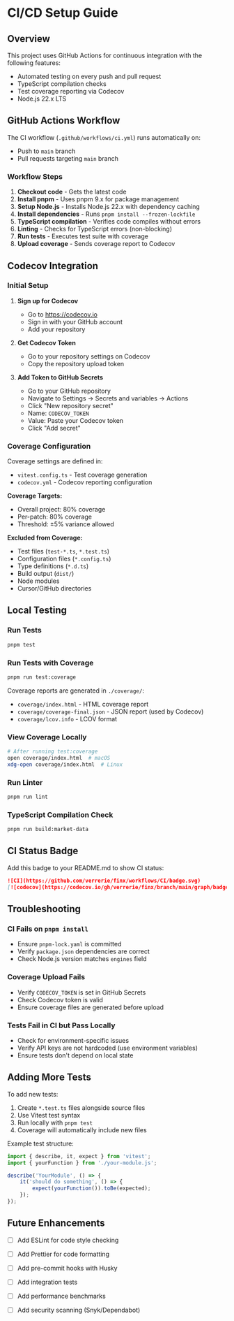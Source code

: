 # CI/CD Setup Guide

## Overview

This project uses GitHub Actions for continuous integration with the following features:
- Automated testing on every push and pull request
- TypeScript compilation checks
- Test coverage reporting via Codecov
- Node.js 22.x LTS

## GitHub Actions Workflow

The CI workflow (`.github/workflows/ci.yml`) runs automatically on:
- Push to `main` branch
- Pull requests targeting `main` branch

### Workflow Steps

1. **Checkout code** - Gets the latest code
2. **Install pnpm** - Uses pnpm 9.x for package management
3. **Setup Node.js** - Installs Node.js 22.x with dependency caching
4. **Install dependencies** - Runs `pnpm install --frozen-lockfile`
5. **TypeScript compilation** - Verifies code compiles without errors
6. **Linting** - Checks for TypeScript errors (non-blocking)
7. **Run tests** - Executes test suite with coverage
8. **Upload coverage** - Sends coverage report to Codecov

## Codecov Integration

### Initial Setup

1. **Sign up for Codecov**
   - Go to https://codecov.io
   - Sign in with your GitHub account
   - Add your repository

2. **Get Codecov Token**
   - Go to your repository settings on Codecov
   - Copy the repository upload token

3. **Add Token to GitHub Secrets**
   - Go to your GitHub repository
   - Navigate to Settings → Secrets and variables → Actions
   - Click "New repository secret"
   - Name: `CODECOV_TOKEN`
   - Value: Paste your Codecov token
   - Click "Add secret"

### Coverage Configuration

Coverage settings are defined in:
- `vitest.config.ts` - Test coverage generation
- `codecov.yml` - Codecov reporting configuration

**Coverage Targets:**
- Overall project: 80% coverage
- Per-patch: 80% coverage
- Threshold: ±5% variance allowed

**Excluded from Coverage:**
- Test files (`test-*.ts`, `*.test.ts`)
- Configuration files (`*.config.ts`)
- Type definitions (`*.d.ts`)
- Build output (`dist/`)
- Node modules
- Cursor/GitHub directories

## Local Testing

### Run Tests
```bash
pnpm test
```

### Run Tests with Coverage
```bash
pnpm run test:coverage
```

Coverage reports are generated in `./coverage/`:
- `coverage/index.html` - HTML coverage report
- `coverage/coverage-final.json` - JSON report (used by Codecov)
- `coverage/lcov.info` - LCOV format

### View Coverage Locally
```bash
# After running test:coverage
open coverage/index.html  # macOS
xdg-open coverage/index.html  # Linux
```

### Run Linter
```bash
pnpm run lint
```

### TypeScript Compilation Check
```bash
pnpm run build:market-data
```

## CI Status Badge

Add this badge to your README.md to show CI status:

```markdown
![CI](https://github.com/verrerie/finx/workflows/CI/badge.svg)
[![codecov](https://codecov.io/gh/verrerie/finx/branch/main/graph/badge.svg)](https://codecov.io/gh/verrerie/finx)
```

## Troubleshooting

### CI Fails on `pnpm install`
- Ensure `pnpm-lock.yaml` is committed
- Verify `package.json` dependencies are correct
- Check Node.js version matches `engines` field

### Coverage Upload Fails
- Verify `CODECOV_TOKEN` is set in GitHub Secrets
- Check Codecov token is valid
- Ensure coverage files are generated before upload

### Tests Fail in CI but Pass Locally
- Check for environment-specific issues
- Verify API keys are not hardcoded (use environment variables)
- Ensure tests don't depend on local state

## Adding More Tests

To add new tests:

1. Create `*.test.ts` files alongside source files
2. Use Vitest test syntax
3. Run locally with `pnpm test`
4. Coverage will automatically include new files

Example test structure:
```typescript
import { describe, it, expect } from 'vitest';
import { yourFunction } from './your-module.js';

describe('YourModule', () => {
    it('should do something', () => {
        expect(yourFunction()).toBe(expected);
    });
});
```

## Future Enhancements

- [ ] Add ESLint for code style checking
- [ ] Add Prettier for code formatting
- [ ] Add pre-commit hooks with Husky
- [ ] Add integration tests
- [ ] Add performance benchmarks
- [ ] Add security scanning (Snyk/Dependabot)


